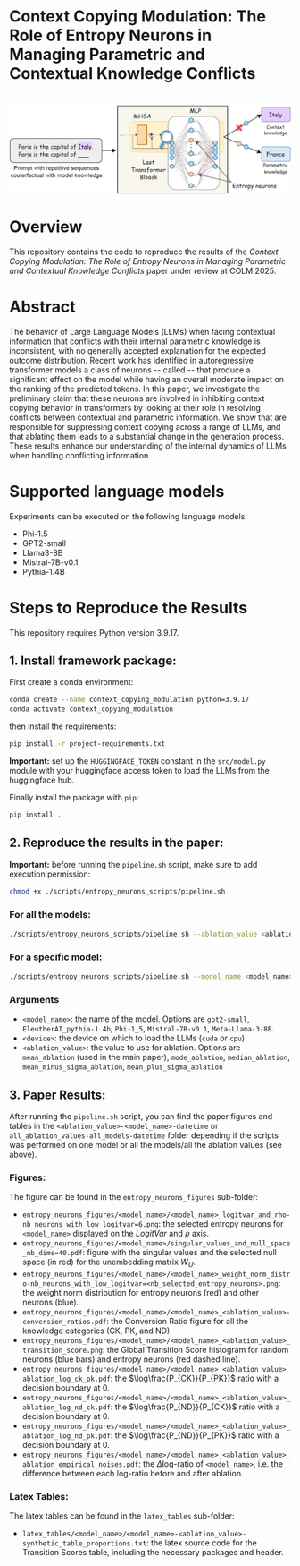 # Context Copying Modulation: The Role of Entropy Neurons in Managing Parametric and Contextual Knowledge Conflicts

<p align="center">
    <br>
    <img src="input_data/entropy_neurons_schema.png" width="800" />
    <br>
<p>

# Overview

This repository contains the code to reproduce the results of the *Context Copying Modulation: The Role of Entropy Neurons in Managing Parametric and Contextual Knowledge Conflicts* paper under review at COLM 2025.

# Abstract

<p>
    The behavior of Large Language Models (LLMs) when facing contextual information that conflicts with their internal parametric knowledge is inconsistent, with no generally accepted explanation for the expected outcome distribution. Recent work has identified in autoregressive transformer models a class of neurons -- called 
    -- that produce a significant effect on the model 
    while having an overall moderate impact on the ranking of the predicted tokens. In this paper, we investigate the preliminary claim that these neurons are involved in inhibiting context copying behavior in transformers by looking at their role in resolving conflicts between contextual and parametric information. We show that 
    are responsible for suppressing context copying across a range of LLMs, and that ablating them leads to a substantial change in the generation process. These results enhance our understanding of the internal dynamics of LLMs when handling conflicting information.
</p>

# Supported language models

Experiments can be executed on the following language models:

- Phi-1.5
- GPT2-small
- Llama3-8B
- Mistral-7B-v0.1
- Pythia-1.4B

# Steps to Reproduce the Results

This repository requires Python version 3.9.17.

## 1. Install framework package:

First create a conda environment:
```sh
conda create --name context_copying_modulation python=3.9.17
conda activate context_copying_modulation
```

then install the requirements:
```sh
pip install -r project-requirements.txt
```

**Important:** set up the `HUGGINGFACE_TOKEN` constant in the `src/model.py` module with your huggingface access token to load the LLMs from the huggingface hub.

Finally install the package with `pip`:
```sh
pip install .
```

## 2. Reproduce the results in the paper:

**Important:** before running the `pipeline.sh` script, make sure to add execution permission:
```sh
chmod +x ./scripts/entropy_neurons_scripts/pipeline.sh
```

### For all the models:
```sh
./scripts/entropy_neurons_scripts/pipeline.sh --ablation_value <ablation_value> --device <device>
```

### For a specific model:
```sh
./scripts/entropy_neurons_scripts/pipeline.sh --model_name <model_name> --ablation_value <ablation_value> --device <device>
```

### Arguments

- `<model_name>`: the name of the model. Options are `gpt2-small`, `EleutherAI_pythia-1.4b`, `Phi-1_5`, `Mistral-7B-v0.1`, `Meta-Llama-3-8B`.
- `<device>`: the device on which to load the LLMs (`cuda` or `cpu`)
- `<ablation_value>`: the value to use for ablation. Options are `mean_ablation` (used in the main paper), `mode_ablation`, `median_ablation`, `mean_minus_sigma_ablation`, `mean_plus_sigma_ablation`

## 3. Paper Results:

After running the `pipeline.sh` script, you can find the paper figures and tables in the `<ablation_value>-<model_name>-datetime` or `all_ablation_values-all_models-datetime` folder depending if the scripts was performed on one model or all the models/all the ablation values (see above).

### Figures:

The figure can be found in the `entropy_neurons_figures` sub-folder:

- `entropy_neurons_figures/<model_name>/<model_name>_logitvar_and_rho-nb_neurons_with_low_logitvar=6.png`: the selected entropy neurons for `<model_name>` displayed on the $LogitVar$ and $\rho$ axis.
- `entropy_neurons_figures/<model_name>/singular_values_and_null_space_nb_dims=40.pdf`: figure with the singular values and the selected null space (in red) for the unembedding matrix $W_U$.
- `entropy_neurons_figures/<model_name>/<model_name>_weight_norm_distro-nb_neurons_with_low_logitvar=<nb_selected_entropy_neurons>.png`: the weight norm distribution for entropy neurons (red) and other neurons (blue).
- `entropy_neurons_figures/<model_name>/<model_name>_<ablation_value>-conversion_ratios.pdf`: the Conversion Ratio figure for all the knowledge categories (CK, PK, and ND).
- `entropy_neurons_figures/<model_name>/<model_name>_<ablation_value>_transition_score.png`: the Global Transition Score histogram for random neurons (blue bars) and entropy neurons (red dashed line).
- `entropy_neurons_figures/<model_name>/<model_name>_<ablation_value>_ablation_log_ck_pk.pdf`: the $\log\frac{P_{CK}}{P_{PK}}$ ratio with a decision boundary at 0.
- `entropy_neurons_figures/<model_name>/<model_name>_<ablation_value>_ablation_log_nd_ck.pdf`: the $\log\frac{P_{ND}}{P_{CK}}$ ratio with a decision boundary at 0.
- `entropy_neurons_figures/<model_name>/<model_name>_<ablation_value>_ablation_log_nd_pk.pdf`: the $\log\frac{P_{ND}}{P_{PK}}$ ratio with a decision boundary at 0.
- `entropy_neurons_figures/<model_name>/<model_name>_<ablation_value>_ablation_empirical_noises.pdf`: the $\Delta \text{log-ratio}$ of `<model_name>`, i.e. the difference between each log-ratio before and after ablation.

### Latex Tables:

The latex tables can be found in the `latex_tables` sub-folder:
- `latex_tables/<model_name>/<model_name>-<ablation_value>-synthetic_table_proportions.txt`: the latex source code for the Transition Scores table, including the necessary packages and header.
